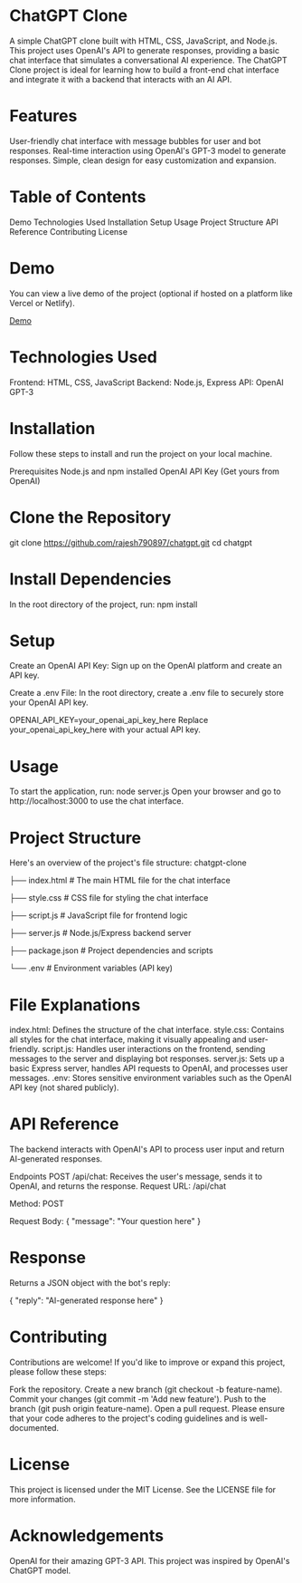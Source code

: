# ChatGPT Clone
A simple ChatGPT clone built with HTML, CSS, JavaScript, and Node.js. This project uses OpenAI's API to generate responses, providing a basic chat interface that simulates a conversational AI experience. The ChatGPT Clone project is ideal for learning how to build a front-end chat interface and integrate it with a backend that interacts with an AI API.

# Features
User-friendly chat interface with message bubbles for user and bot responses.
Real-time interaction using OpenAI's GPT-3 model to generate responses.
Simple, clean design for easy customization and expansion.

# Table of Contents
Demo
Technologies Used
Installation
Setup
Usage
Project Structure
API Reference
Contributing
License

# Demo
You can view a live demo of the project (optional if hosted on a platform like Vercel or Netlify).

[Demo](https://rajesh790897.github.io/chatgpt/)
# Technologies Used
Frontend: HTML, CSS, JavaScript
Backend: Node.js, Express
API: OpenAI GPT-3

# Installation
Follow these steps to install and run the project on your local machine.

Prerequisites
Node.js and npm installed
OpenAI API Key (Get yours from OpenAI)

# Clone the Repository
git clone https://github.com/rajesh790897/chatgpt.git
cd chatgpt

# Install Dependencies
In the root directory of the project, run:
npm install

# Setup
Create an OpenAI API Key: Sign up on the OpenAI platform and create an API key.

Create a .env File: In the root directory, create a .env file to securely store your OpenAI API key.

OPENAI_API_KEY=your_openai_api_key_here
Replace your_openai_api_key_here with your actual API key.

# Usage
To start the application, run:
node server.js
Open your browser and go to http://localhost:3000 to use the chat interface.

# Project Structure
Here's an overview of the project's file structure:
chatgpt-clone

├── index.html        # The main HTML file for the chat interface

├── style.css         # CSS file for styling the chat interface

├── script.js         # JavaScript file for frontend logic

├── server.js         # Node.js/Express backend server

├── package.json      # Project dependencies and scripts

└── .env              # Environment variables (API key)

# File Explanations
index.html: Defines the structure of the chat interface.
style.css: Contains all styles for the chat interface, making it visually appealing and user-friendly.
script.js: Handles user interactions on the frontend, sending messages to the server and displaying bot responses.
server.js: Sets up a basic Express server, handles API requests to OpenAI, and processes user messages.
.env: Stores sensitive environment variables such as the OpenAI API key (not shared publicly).

# API Reference
The backend interacts with OpenAI's API to process user input and return AI-generated responses.

Endpoints
POST /api/chat: Receives the user's message, sends it to OpenAI, and returns the response.
Request
URL: /api/chat

Method: POST

Request Body:
{
  "message": "Your question here"
}

# Response
Returns a JSON object with the bot's reply:

{
  "reply": "AI-generated response here"
}

# Contributing
Contributions are welcome! If you'd like to improve or expand this project, please follow these steps:

Fork the repository.
Create a new branch (git checkout -b feature-name).
Commit your changes (git commit -m 'Add new feature').
Push to the branch (git push origin feature-name).
Open a pull request.
Please ensure that your code adheres to the project's coding guidelines and is well-documented.

# License
This project is licensed under the MIT License. See the LICENSE file for more information.

# Acknowledgements
OpenAI for their amazing GPT-3 API.
This project was inspired by OpenAI's ChatGPT model.

